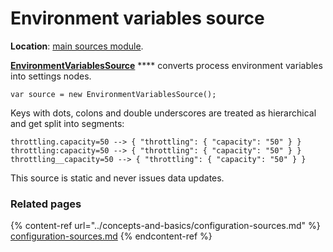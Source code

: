 # Environment variables source

**Location**: [main sources module](../modules/sources.md).

[**EnvironmentVariablesSource**](https://github.com/vostok/configuration.sources/blob/master/Vostok.Configuration.Sources/Environment/EnvironmentVariablesSource.cs) **** converts process environment variables into settings nodes.

```
var source = new EnvironmentVariablesSource();
```

Keys with dots, colons and double underscores are treated as hierarchical and get split into segments:

```
throttling.capacity=50 --> { "throttling": { "capacity": "50" } }
throttling:capacity=50 --> { "throttling": { "capacity": "50" } }
throttling__capacity=50 --> { "throttling": { "capacity": "50" } }
```

This source is static and never issues data updates.

### Related pages

{% content-ref url="../concepts-and-basics/configuration-sources.md" %}
[configuration-sources.md](../concepts-and-basics/configuration-sources.md)
{% endcontent-ref %}
